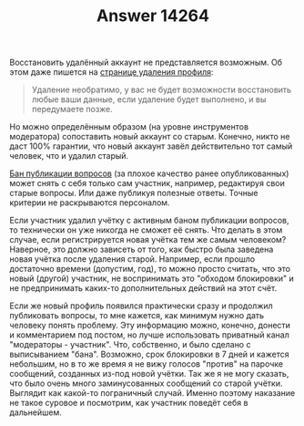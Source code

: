 ﻿---
title: "Answer 14264"
se.owner.user_id: 176217
se.owner.display_name: "αλεχολυτ"
se.owner.link: "https://ru.meta.stackoverflow.com/users/176217/%ce%b1%ce%bb%ce%b5%cf%87%ce%bf%ce%bb%cf%85%cf%84"
se.answer_id: 14264
se.question_id: 14263
se.post_type: answer
se.is_accepted: False
---
<p>Восстановить удалённый аккаунт не представляется возможным. Об этом даже пишется на <a href="https://ru.stackoverflow.com/users/delete/current">странице удаления профиля</a>:</p>
<blockquote>
<p>Удаление необратимо, у вас не будет возможности восстановить любые ваши данные, если удаление будет выполнено, и вы передумаете позже.</p>
</blockquote>
<p>Но можно определённым образом (на уровне инструментов модератора) сопоставить новый аккаунт со старым. Конечно, никто не даст 100% гарантии, что новый аккаунт завёл действительно тот самый человек, что и удалил старый.</p>
<p><a href="https://ru.stackoverflow.com/help/question-bans">Бан публикации вопросов</a> (за плохое качество ранее опубликованных) может снять с себя только сам участник, например, редактируя свои старые вопросы. Или даже публикуя полезные ответы. Точные критерии не раскрываются персоналом.</p>
<p>Если участник удалил учётку с активным баном публикации вопросов, то технически он уже никогда не сможет её снять. Что делать в этом случае, если регистрируется  новая учётка тем же самым человеком? Наверное, это должно зависеть от того, как быстро была заведена новая учётка после удаления старой. Например, если прошло достаточно времени (допустим, год), то можно просто считать, что это новый (другой) участник, не воспринимать это &quot;обходом блокировки&quot; и не предпринимать каких-то дополнительных действий на этот счёт.</p>
<p>Если же новый профиль появился практически сразу и продолжил публиковать вопросы, то мне кажется, как минимум нужно дать человеку понять проблему. Эту информацию можно, конечно, донести и комментарием под постом, но лучше использовать приватный канал &quot;модераторы - участник&quot;. Что, собственно, и было сделано с выписыванием &quot;бана&quot;. Возможно, срок блокировки в 7 дней и кажется небольшим, но в то же время я не вижу голосов &quot;против&quot; на парочке сообщений, созданных из-под новой учётки. Так же я не могу сказать, что было очень много заминусованных сообщений со старой учётки. Выглядит как какой-то пограничный случай. Именно поэтому наказание не такое суровое и посмотрим, как участник поведёт себя в дальнейшем.</p>
